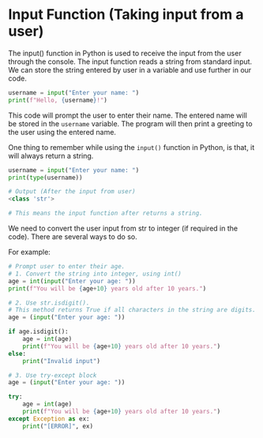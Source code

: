 # Input Function (Taking input from a user)

The input() function in Python is used to receive the input from the user through the console. The input function reads a string from standard input. We can store the string entered by user in a variable and use further in our code.

```python
username = input("Enter your name: ")
print(f"Hello, {username}!")
```

This code will prompt the user to enter their name. The entered name will be stored in the `username` variable. The program will then print a greeting to the user using the entered name.

One thing to remember while using the `input()` function in Python, is that, it will always return a string.

```python
username = input("Enter your name: ")
print(type(username))

# Output (After the input from user)
<class 'str'>

# This means the input function after returns a string.
```

We need to convert the user input from str to integer (if required in the code). There are several ways to do so.

For example:

```python
# Prompt user to enter their age. 
# 1. Convert the string into integer, using int()
age = int(input("Enter your age: "))
print(f"You will be {age+10} years old after 10 years.")

# 2. Use str.isdigit().
# This method returns True if all characters in the string are digits.
age = (input("Enter your age: "))

if age.isdigit():
    age = int(age)
    print(f"You will be {age+10} years old after 10 years.")
else:
    print("Invalid input")

# 3. Use try-except block
age = (input("Enter your age: "))

try:
    age = int(age)
    print(f"You will be {age+10} years old after 10 years.")
except Exception as ex:
    print("[ERROR]", ex)
```
